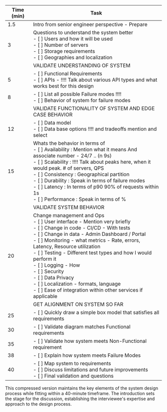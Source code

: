 | Time (min) | Task                                                                                                                                                                                                                                                                                                                                                                                                                                                                                                    |
| ---------- | ------------------------------------------------------------------------------------------------------------------------------------------------------------------------------------------------------------------------------------------------------------------------------------------------------------------------------------------------------------------------------------------------------------------------------------------------------------------------------------------------------- |
| 1.5        | Intro from senior engineer perspective - Prepare                                                                                                                                                                                                                                                                                                                                                                                                                                                        |
| 3          | Questions to understand the system better <br>- [ ] Users and how it will be used<br>- [ ] Number of servers<br>- [ ] Storage requirements<br>- [ ] Geographies and localization                                                                                                                                                                                                                                                                                                                        |
|            | VALIDATE UNDERSTANDING OF SYSTEM                                                                                                                                                                                                                                                                                                                                                                                                                                                                        |
| 5          | - [ ] Functional Requirements<br>- [ ] APIs -  !!!! Talk about various API types and what works best for this design                                                                                                                                                                                                                                                                                                                                                                                    |
| 8          | - [ ] List all possible Failure modes !!!!<br>- [ ] Behavior of system for failure modes                                                                                                                                                                                                                                                                                                                                                                                                                |
|            | VALIDATE FUNCTIONALITY OF SYSTEM AND EDGE CASE BEHAVIOR                                                                                                                                                                                                                                                                                                                                                                                                                                                 |
| 12         | - [ ] Data model<br>- [ ] Data base options !!!! and tradeoffs mention and select                                                                                                                                                                                                                                                                                                                                                                                                                       |
| 15         | Whats the behavior in terms of <br>- [ ] Availability : Mention what it means And associate number - 24/7 .. (n 9s)<br>- [ ] Scalability : !!!! Talk about peaks here, when it would peak. # of servers, QPS<br>- [ ] Consistency : Geographical partition<br>- [ ] Durability : Speak in terms of failure modes<br>- [ ] Latency : In terms of p90  90% of requests within 1s<br>- [ ] Performance : Speak in terms of %                                                                               |
|            | VALIDATE SYSTEM BEHAVIOR                                                                                                                                                                                                                                                                                                                                                                                                                                                                                |
| 20         | Change management and Ops<br>- [ ] User interface - Mention very briefly<br>- [ ] Change in code - CI/CD - With tests<br>- [ ] Change in data - Admin Dashboard / Portal<br>- [ ] Monitoring - what metrics - Rate, errors, Latency, Resource utilization<br>- [ ] Testing - Different test types and how I would perform it<br>- [ ] Logging - How<br>- [ ] Security<br>- [ ] Data Privacy <br>- [ ] Localization - formats, language<br>- [ ] Ease of integration within other services if applicable |
|            | GET ALIGNMENT ON SYSTEM SO FAR                                                                                                                                                                                                                                                                                                                                                                                                                                                                          |
| 25         | - [ ] Quickly draw a simple box model that satisfies all requirements                                                                                                                                                                                                                                                                                                                                                                                                                                   |
| 30         | - [ ] Validate diagram matches Functional requirements                                                                                                                                                                                                                                                                                                                                                                                                                                                  |
| 35         | - [ ] Validate how system meets Non-Functional requirement                                                                                                                                                                                                                                                                                                                                                                                                                                              |
| 38         | - [ ] Explain how system meets Failure Modes                                                                                                                                                                                                                                                                                                                                                                                                                                                            |
| 40         | - [ ] Map system to requirements <br>- [ ] Discuss limitations and future improvements<br>- [ ] Final validation and questions                                                                                                                                                                                                                                                                                                                                                                          |

This compressed version maintains the key elements of the system design process while fitting within a 40-minute timeframe. The introduction sets the stage for the discussion, establishing the interviewee's expertise and approach to the design process.